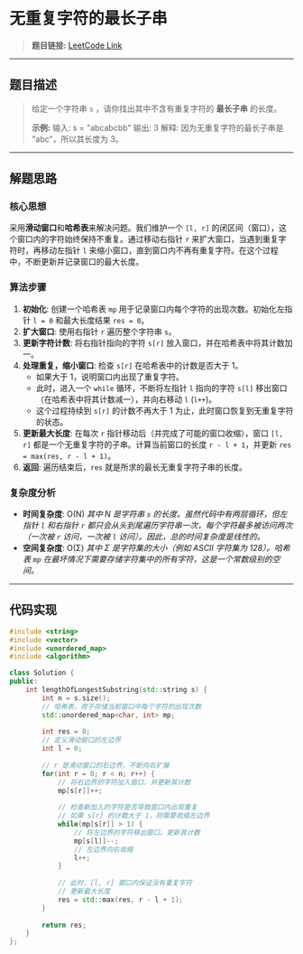 # 无重复字符的最长子串

> **题目链接:** [LeetCode Link](https://leetcode.cn/problems/longest-substring-without-repeating-characters/)

---

## 题目描述

> 给定一个字符串 `s` ，请你找出其中不含有重复字符的 **最长子串** 的长度。
>
> **示例:**
> 输入: s = "abcabcbb"
> 输出: 3 
> 解释: 因为无重复字符的最长子串是 "abc"，所以其长度为 3。
> 

---

## 解题思路

### 核心思想
采用**滑动窗口**和**哈希表**来解决问题。我们维护一个 `[l, r]` 的闭区间（窗口），这个窗口内的字符始终保持不重复。通过移动右指针 `r` 来扩大窗口，当遇到重复字符时，再移动左指针 `l` 来缩小窗口，直到窗口内不再有重复字符。在这个过程中，不断更新并记录窗口的最大长度。

### 算法步骤
1.  **初始化**: 创建一个哈希表 `mp` 用于记录窗口内每个字符的出现次数。初始化左指针 `l = 0` 和最大长度结果 `res = 0`。
2.  **扩大窗口**: 使用右指针 `r` 遍历整个字符串 `s`。
3.  **更新字符计数**: 将右指针指向的字符 `s[r]` 放入窗口，并在哈希表中将其计数加一。
4.  **处理重复，缩小窗口**: 检查 `s[r]` 在哈希表中的计数是否大于 1。
    *   如果大于 1，说明窗口内出现了重复字符。
    *   此时，进入一个 `while` 循环，不断将左指针 `l` 指向的字符 `s[l]` 移出窗口（在哈希表中将其计数减一），并向右移动 `l` (`l++`)。
    *   这个过程持续到 `s[r]` 的计数不再大于 1 为止，此时窗口恢复到无重复字符的状态。
5.  **更新最大长度**: 在每次 `r` 指针移动后（并完成了可能的窗口收缩），窗口 `[l, r]` 都是一个无重复字符的子串。计算当前窗口的长度 `r - l + 1`，并更新 `res = max(res, r - l + 1)`。
6.  **返回**: 遍历结束后，`res` 就是所求的最长无重复字符子串的长度。

### 复杂度分析
- **时间复杂度**: O(N)
  *其中 N 是字符串 `s` 的长度。虽然代码中有两层循环，但左指针 `l` 和右指针 `r` 都只会从头到尾遍历字符串一次，每个字符最多被访问两次（一次被 `r` 访问，一次被 `l` 访问）。因此，总的时间复杂度是线性的。*
- **空间复杂度**: O(Σ)
  *其中 Σ 是字符集的大小（例如 ASCII 字符集为 128）。哈希表 `mp` 在最坏情况下需要存储字符集中的所有字符，这是一个常数级别的空间。*

---

## 代码实现

```cpp
#include <string>
#include <vector>
#include <unordered_map>
#include <algorithm>

class Solution {
public:
    int lengthOfLongestSubstring(std::string s) {
        int n = s.size();
        // 哈希表，用于存储当前窗口中每个字符的出现次数
        std::unordered_map<char, int> mp;
        
        int res = 0;
        // 定义滑动窗口的左边界
        int l = 0;
        
        // r 是滑动窗口的右边界，不断向右扩展
        for(int r = 0; r < n; r++) {
            // 将右边界的字符加入窗口，并更新其计数
            mp[s[r]]++;
            
            // 检查新加入的字符是否导致窗口内出现重复
            // 如果 s[r] 的计数大于 1，则需要收缩左边界
            while(mp[s[r]] > 1) {
                // 将左边界的字符移出窗口，更新其计数
                mp[s[l]]--;
                // 左边界向右收缩
                l++;
            }
            
            // 此时，[l, r] 窗口内保证没有重复字符
            // 更新最大长度
            res = std::max(res, r - l + 1);
        }
        
        return res;
    }
};
```